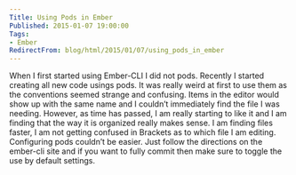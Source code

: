 ```yaml
---
Title: Using Pods in Ember
Published: 2015-01-07 19:00:00
Tags:
- Ember
RedirectFrom: blog/html/2015/01/07/using_pods_in_ember
---
```


When I first started using Ember-CLI I did not pods. Recently I started creating all new code usings pods. It was really weird at first to use them as the conventions seemed strange and confusing.
Items in the editor would show up with the same name and I couldn’t immediately find the file I was needing. However, as time has passed, I am really starting to like it and I am finding that the way it is organized really makes sense. I am finding files faster, I am not getting confused in Brackets as to which file I am editing. Configuring pods couldn’t be easier. Just follow the directions on the ember-cli site and if you want to fully commit then make sure to toggle the use by default settings.